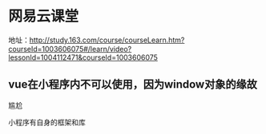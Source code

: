 # 网易云课堂

地址：http://study.163.com/course/courseLearn.htm?courseId=1003606075#/learn/video?lessonId=1004112471&courseId=1003606075



## vue在小程序内不可以使用，因为window对象的缘故

尴尬

小程序有自身的框架和库